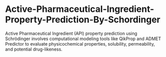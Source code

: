 # Active-Pharmaceutical-Ingredient-Property-Prediction-By-Schordinger
Active Pharmaceutical Ingredient (API) property prediction using Schrödinger involves computational modeling tools like QikProp and ADMET Predictor to evaluate physicochemical properties, solubility, permeability, and potential drug-likeness.
